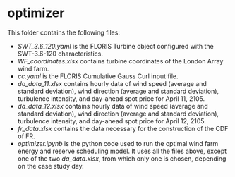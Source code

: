 # optimizer
This folder contains the following files:
- <em>SWT_3.6_120.yaml</em> is the FLORIS Turbine object configured with the SWT-3.6-120 characteristics.
- <em>WF_coordinates.xlsx</em> contains turbine coordinates of the London Array wind farm.
- <em>cc.yaml</em> is the FLORIS Cumulative Gauss Curl input file.
- <em>da_data_11.xlsx</em> contains hourly data of wind speed (average and standard deviation), wind direction (average and standard deviation), turbulence intensity, and day-ahead spot price for April 11, 2105.
- <em>da_data_12.xlsx</em> contains hourly data of wind speed (average and standard deviation), wind direction (average and standard deviation), turbulence intensity, and day-ahead spot price for April 12, 2105.
- <em>fr_data.xlsx</em> contains the data necessary for the construction of the CDF of FR.
- <em>optimizer.ipynb</em> is the python code used to run the optimal wind farm energy and reserve scheduling model. It uses all the files above, except one of the two <em>da_data.xlsx</em>, from which only one is chosen, depending on the case study day.
